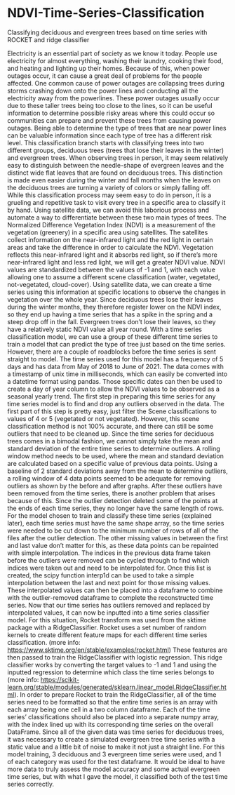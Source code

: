 # NDVI-Time-Series-Classification
Classifying deciduous and evergreen trees based on time series with ROCKET and ridge classifier

Electricity is an essential part of society as we know it today. People use electricity for almost everything, washing their laundry, cooking their food, and heating and lighting up their homes. Because of this, when power outages occur, it can cause a great deal of problems for the people affected. One common cause of power outages are collapsing trees during storms crashing down onto the power lines and conducting all the electricity away from the powerlines. These power outages usually occur due to these taller trees being too close to the lines, so it can be useful information to determine possible risky areas where this could occur so communities can prepare and prevent these trees from causing power outages. Being able to determine the type of trees that are near power lines can be valuable information since each type of tree has a different risk level. This classification branch starts with classifying trees into two different groups, deciduous trees (trees that lose their leaves in the winter) and evergreen trees. When observing trees in person, it may seem relatively easy to distinguish between the needle-shape of evergreen leaves and the distinct wide flat leaves that are found on deciduous trees. This distinction is made even easier during the winter and fall months when the leaves on the deciduous trees are turning a variety of colors or simply falling off. While this classification process may seem easy to do in person, it is a grueling and repetitive task to visit every tree in a specific area to classify it by hand. Using satellite data, we can avoid this laborious process and automate a way to differentiate between these two main types of trees. 
	The Normalized Difference Vegetation Index (NDVI) is a measurement of the vegetation (greenery) in a specific area using satellites. The satellites collect information on the near-infrared light and the red light in certain areas and take the difference in order to calculate the NDVI. Vegetation reflects this near-infrared light and it absorbs red light, so if there’s more near-infrared light and less red light, we will get a greater NDVI value. NDVI values are standardized between the values of -1 and 1, with each value allowing one to assume a different scene classification (water, vegetated, not-vegetated, cloud-cover). Using satellite data, we can create a time series using this information at specific locations to observe the changes in vegetation over the whole year. Since deciduous trees lose their leaves during the winter months, they therefore register lower on the NDVI index, so they end up having a time series that has a spike in the spring and a steep drop off in the fall. Evergreen trees don’t lose their leaves, so they have a relatively static NDVI value all year round. With a time series classification model, we can use a group of these different time series to train a model that can predict the type of tree just based on the time series. However, there are a couple of roadblocks before the time series is sent straight to model. 
	The time series used for this model has a frequency of 5 days and has data from May of 2018 to June of 2021. The data comes with a timestamp of unix time in milliseconds, which can easily be converted into a datetime format using pandas. Those specific dates can then be used to create a day of year column to allow the NDVI values to be observed as a seasonal yearly trend. The first step in preparing this time series for any time series model is to find and drop any outliers observed in the data. The first part of this step is pretty easy, just filter the Scene classifications to values of 4 or 5 (vegetated or not vegetated). However, this scene classification method is not 100% accurate, and there can still be some outliers that need to be cleaned up. Since the time series for deciduous trees comes in a bimodal fashion, we cannot simply take the mean and standard deviation of the entire time series to determine outliers. A rolling window method needs to be used, where the mean and standard deviation are calculated based on a specific value of previous data points. Using a baseline of 2 standard deviations away from the mean to determine outliers, a rolling window of 4 data points seemed to be adequate for removing outliers as shown by the before and after graphs. 
	After these outliers have been removed from the time series, there is another problem that arises because of this. Since the outlier detection deleted some of the points at the ends of each time series, they no longer have the same length of rows. For the model chosen to train and classify these time series (explained later), each time series must have the same shape array, so the time series were needed to be cut down to the minimum number of rows of all of the files after the outlier detection. The other missing values in between the first and last value don’t matter for this, as these data points can be repainted with simple interpolation. The indices in the previous data frame taken before the outliers were removed can be cycled through to find which indices were taken out and need to be interpolated for. Once this list is created, the scipy function interp1d can be used to take a simple interpolation between the last and next point for those missing values. These interpolated values can then be placed into a dataframe to combine with the outlier-removed dataframe to complete the reconstructed time series.
	Now that our time series has outliers removed and replaced by interpolated values, it can now be inputted into a time series classifier model. For this situation, Rocket transform was used from the sktime package with a RidgeClassifier. Rocket uses a set number of random kernels to create different feature maps for each different time series classification. (more info: https://www.sktime.org/en/stable/examples/rocket.html)  These features are then passed to train the RidgeClassifier with logistic regression. This ridge classifier works by converting the target values to -1 and 1 and using the inputted regression to determine which class the time series belongs to (more info: https://scikit-learn.org/stable/modules/generated/sklearn.linear_model.RidgeClassifier.html). In order to prepare Rocket to train the RidgeClassifier, all of the time series need to be formatted so that the entire time series is an array with each array being one cell in a two column dataframe. Each of the time series’ classifications should also be placed into a separate numpy array, with the index lined up with its corresponding time series on the overall DataFrame. Since all of the given data was time series for deciduous trees, it was necessary to create a simulated evergreen tree time series with a static value and a little bit of noise to make it not just a straight line. For this model training, 3 deciduous and 3 evergreen time series were used, and 1 of each category was used for the test dataframe. It would be ideal to have more data to truly assess the model accuracy and some actual evergreen time series, but with what I gave the model, it classified both of the test time series correctly.  
